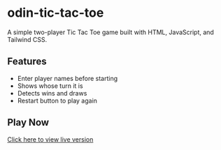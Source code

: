 # odin-tic-tac-toe

A simple two-player Tic Tac Toe game built with HTML, JavaScript, and Tailwind CSS.

## Features

- Enter player names before starting
- Shows whose turn it is
- Detects wins and draws
- Restart button to play again

## Play Now

[Click here to view live version](https://arashad202.github.io/tic-tac-toe/)
